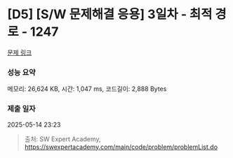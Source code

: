 # [D5] [S/W 문제해결 응용] 3일차 - 최적 경로 - 1247 

[문제 링크](https://swexpertacademy.com/main/code/problem/problemDetail.do?contestProbId=AV15OZ4qAPICFAYD) 

### 성능 요약

메모리: 26,624 KB, 시간: 1,047 ms, 코드길이: 2,888 Bytes

### 제출 일자

2025-05-14 23:23



> 출처: SW Expert Academy, https://swexpertacademy.com/main/code/problem/problemList.do